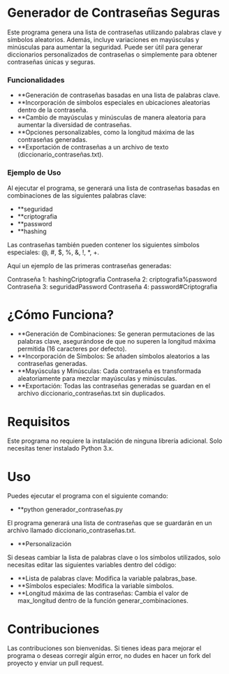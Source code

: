 # Generador de Contraseñas Seguras

Este programa genera una lista de contraseñas utilizando palabras clave y símbolos aleatorios. Además, incluye variaciones en mayúsculas y minúsculas para aumentar la seguridad. Puede ser útil para generar diccionarios personalizados de contraseñas o simplemente para obtener contraseñas únicas y seguras.

### Funcionalidades

- **Generación de contraseñas basadas en una lista de palabras clave.
- **Incorporación de símbolos especiales en ubicaciones aleatorias dentro de la contraseña.
- **Cambio de mayúsculas y minúsculas de manera aleatoria para aumentar la diversidad de contraseñas.
- **Opciones personalizables, como la longitud máxima de las contraseñas generadas.
- **Exportación de contraseñas a un archivo de texto (diccionario_contraseñas.txt).

### Ejemplo de Uso

Al ejecutar el programa, se generará una lista de contraseñas basadas en combinaciones de las siguientes palabras clave:

- **seguridad
- **criptografia
- **password
- **hashing

Las contraseñas también pueden contener los siguientes símbolos especiales: @, #, $, %, &, !, *, +.

Aquí un ejemplo de las primeras contraseñas generadas:

Contraseña 1: hashingCriptografia
Contraseña 2: criptografia%password
Contraseña 3: seguridadPassword
Contraseña 4: password#Criptografia

# ¿Cómo Funciona?
- **Generación de Combinaciones: Se generan permutaciones de las palabras clave, asegurándose de que no superen la longitud máxima permitida (16 caracteres por defecto).
- **Incorporación de Símbolos: Se añaden símbolos aleatorios a las contraseñas generadas.
- **Mayúsculas y Minúsculas: Cada contraseña es transformada aleatoriamente para mezclar mayúsculas y minúsculas.
- **Exportación: Todas las contraseñas generadas se guardan en el archivo diccionario_contraseñas.txt sin duplicados.

# Requisitos

Este programa no requiere la instalación de ninguna librería adicional. Solo necesitas tener instalado Python 3.x.

# Uso
Puedes ejecutar el programa con el siguiente comando:


- **python generador_contraseñas.py

El programa generará una lista de contraseñas que se guardarán en un archivo llamado diccionario_contraseñas.txt.

- **Personalización

Si deseas cambiar la lista de palabras clave o los símbolos utilizados, solo necesitas editar las siguientes variables dentro del código:

- **Lista de palabras clave: Modifica la variable palabras_base.
- **Símbolos especiales: Modifica la variable simbolos.
- **Longitud máxima de las contraseñas: Cambia el valor de max_longitud dentro de la función generar_combinaciones.

# Contribuciones

Las contribuciones son bienvenidas. Si tienes ideas para mejorar el programa o deseas corregir algún error, no dudes en hacer un fork del proyecto y enviar un pull request.


